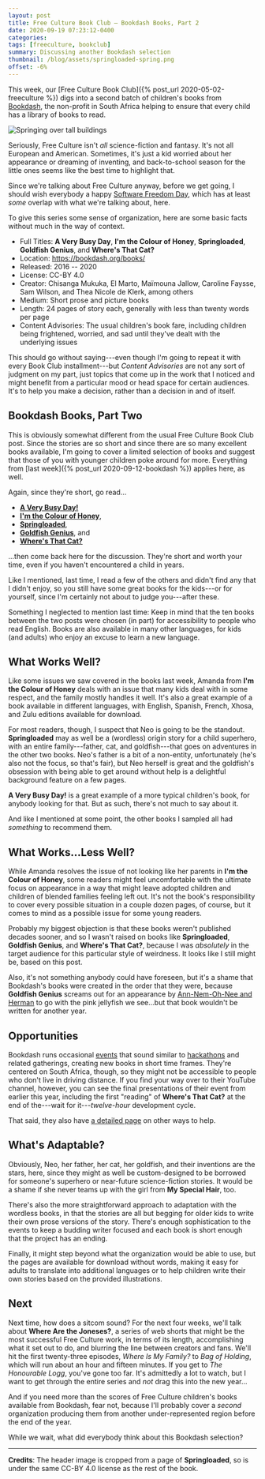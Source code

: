 ```yaml
---
layout: post
title: Free Culture Book Club — Bookdash Books, Part 2
date: 2020-09-19 07:23:12-0400
categories:
tags: [freeculture, bookclub]
summary: Discussing another Bookdash selection
thumbnail: /blog/assets/springloaded-spring.png
offset: -6%
---
```


This week, our [Free Culture Book Club]({% post_url 2020-05-02-freeculture %}) digs into a second batch of children's books from [Bookdash](https://bookdash.org/), the non-profit in South Africa helping to ensure that every child has a library of books to read.

![Springing over tall buildings](/blog/assets/springloaded-spring.png "Springing over tall buildings")

Seriously, Free Culture isn't *all* science-fiction and fantasy.  It's not all European and American.  Sometimes, it's just a kid worried about her appearance or dreaming of inventing, and back-to-school season for the little ones seems like the best time to highlight that.

Since we're talking about Free Culture anyway, before we get going, I should wish everybody a happy [Software Freedom Day](https://www.softwarefreedomday.org/), which has at least *some* overlap with what we're talking about, here.

To give this series some sense of organization, here are some basic facts without much in the way of context.

 * Full Titles:  **A Very Busy Day**, **I'm the Colour of Honey**, **Springloaded**, **Goldfish Genius**, and **Where's That Cat?**
 * Location:  <https://bookdash.org/books/>
 * Released:  2016 -- 2020
 * License:  CC-BY 4.0
 * Creator:  Chisanga Mukuka, El Marto, Maïmouna Jallow, Caroline Faysse, Sam Wilson, and Thea Nicole de Klerk, among others
 * Medium:  Short prose and picture books
 * Length:  24 pages of story each, generally with less than twenty words per page
 * Content Advisories:  The usual children's book fare, including children being frightened, worried, and sad until they've dealt with the underlying issues

This should go without saying---even though I'm going to repeat it with every Book Club installment---but *Content Advisories* are not any sort of judgment on my part, just topics that come up in the work that I noticed and might benefit from a particular mood or head space for certain audiences.  It's to help you make a decision, rather than a decision in and of itself.

## Bookdash Books, Part Two

This is obviously somewhat different from the usual Free Culture Book Club post.  Since the stories are so short and since there are so many excellent books available, I'm going to cover a limited selection of books and suggest that those of you with younger children poke around for more.  Everything from [last week]({% post_url 2020-09-12-bookdash %}) applies here, as well.

Again, since they're short, go read...

 * [**A Very Busy Day!**](https://bookdash.org/books/a-very-busy-day/)
 * [**I'm the Colour of Honey**](https://bookdash.org/books/im-the-colour-of-honey/),
 * [**Springloaded**](https://bookdash.org/books/springloaded-thea-nicole-de-klerk-sam-wilson-chenel-ferreira/),
 * [**Goldfish Genius**](https://bookdash.org/books/goldfish-genius-sam-wilson-thea-nicole-de-klerk-chenel-ferreira/), and
 * [**Where's That Cat?**](https://bookdash.org/books/wheres-that-cat-sam-wilson-thea-nicole-de-klerk-chenel-ferreira-louis-greenberg/)

...then come back here for the discussion.  They're short and worth your time, even if you haven't encountered a child in years.

Like I mentioned, last time, I read a few of the others and didn't find any that I didn't enjoy, so you still have some great books for the kids---or for yourself, since I'm certainly not about to judge you---after these.

Something I neglected to mention last time:  Keep in mind that the ten books between the two posts were chosen (in part) for accessibility to people who read English.  Books are also available in many other languages, for kids (and adults) who enjoy an excuse to learn a new language.

## What Works Well?

Like some issues we saw covered in the books last week, Amanda from **I'm the Colour of Honey** deals with an issue that many kids deal with in some respect, and the family mostly handles it well.  It's also a great example of a book available in different languages, with English, Spanish, French, Xhosa, and Zulu editions available for download.

For most readers, though, I suspect that Neo is going to be the standout.  **Springloaded** may as well be a (wordless) origin story for a child superhero, with an entire family---father, cat, and goldfish---that goes on adventures in the other two books.  Neo's father is a bit of a non-entity, unfortunately (he's also not the focus, so that's fair), but Neo herself is great and the goldfish's obsession with being able to get around without help is a delightful background feature on a few pages.

**A Very Busy Day!** is a great example of a more typical children's book, for anybody looking for that.  But as such, there's not much to say about it.

And like I mentioned at some point, the other books I sampled all had *something* to recommend them.

## What Works...Less Well?

While Amanda resolves the issue of not looking like her parents in **I'm the Colour of Honey**, some readers might feel uncomfortable with the ultimate focus on appearance in a way that might leave adopted children and children of blended families feeling left out.  It's not the book's responsibility to cover every possible situation in a couple dozen pages, of course, but it comes to mind as a possible issue for some young readers.

Probably my biggest objection is that these books weren't published decades sooner, and so I wasn't raised on books like **Springloaded**, **Goldfish Genius**, and **Where's That Cat?**, because I was *absolutely* in the target audience for this particular style of weirdness.  It looks like I still might be, based on this post.

Also, it's not something anybody could have foreseen, but it's a shame that Bookdash's books were created in the order that they were, because **Goldfish Genius** screams out for an appearance by [Ann-Nem-Oh-Nee and Herman](https://bookdash.org/books/ann-nem-oh-nee-finds-adventure-by-jessica-bosworth-smith-matthew-griffiths-and-lauren-nel/) to go with the pink jellyfish we see...but that book wouldn't be written for another year.

## Opportunities

Bookdash runs occasional [events](https://bookdash.org/book-dash-events) that sound similar to [hackathons](https://en.wikipedia.org/wiki/Hackathon) and related gatherings, creating new books in short time frames.  They're centered on South Africa, though, so they might not be accessible to people who don't live in driving distance.  If you find your way over to their YouTube channel, however, you can see the final presentations of their event from earlier this year, including the first "reading" of **Where's That Cat?** at the end of the---wait for it---*twelve-hour* development cycle.

That said, they also have [a detailed page](https://bookdash.org/what-we-do/get-involved/) on other ways to help.

## What's Adaptable?

Obviously, Neo, her father, her cat, her goldfish, and their inventions are the stars, here, since they might as well be custom-designed to be borrowed for someone's superhero or near-future science-fiction stories.  It would be a shame if she never teams up with the girl from **My Special Hair**, too.

There's also the more straightforward approach to adaptation with the wordless books, in that the stories are all but begging for older kids to write their own prose versions of the story.  There's enough sophistication to the events to keep a budding writer focused and each book is short enough that the project has an ending.

Finally, it might step beyond what the organization would be able to use, but the pages are available for download without words, making it easy for adults to translate into additional languages or to help children write their own stories based on the provided illustrations.

## Next

Next time, how does a sitcom sound?  For the next four weeks, we'll talk about **Where Are the Joneses?**, a series of web shorts that might be the most successful Free Culture work, in terms of its length, accomplishing what it set out to do, and blurring the line between creators and fans.  We'll hit the first twenty-three episodes, *Where Is My Family?* to *Bag of Holding*, which will run about an hour and fifteen minutes.  If you get to *The Honourable Logg*, you've gone too far.  It's admittedly a lot to watch, but I want to get through the entire series and *not* drag this into the new year...

And if you need more than the scores of Free Culture children's books available from Bookdash, fear not, because I'll probably cover a *second* organization producing them from another under-represented region before the end of the year.

While we wait, what did everybody think about this Bookdash selection?

* * *

**Credits**:  The header image is cropped from a page of **Springloaded**, so is under the same CC-BY 4.0 license as the rest of the book.
